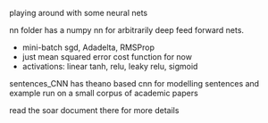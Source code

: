 playing around with some neural nets


nn folder has a numpy nn for arbitrarily deep feed forward nets.

* mini-batch sgd, Adadelta, RMSProp
* just mean squared error cost function for now
* activations: linear tanh, relu, leaky relu, sigmoid

sentences_CNN has theano based cnn for modelling sentences and example run on a small corpus of academic papers

read the soar document there for more details